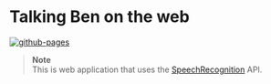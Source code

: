 # Talking Ben on the web

[![github-pages](https://github.com/crashmax-dev/talking-ben/actions/workflows/gh-pages.yml/badge.svg?branch=master)](https://github.com/crashmax-dev/talking-ben/actions/workflows/gh-pages.yaml)

> **Note**\
> This is web application that uses the [SpeechRecognition](https://developer.mozilla.org/en-US/docs/Web/API/SpeechRecognition) API.
